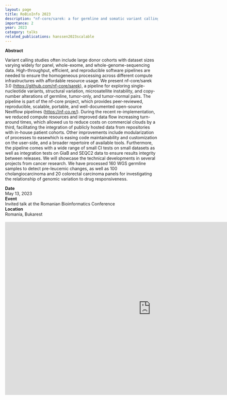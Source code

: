 ```yaml
---
layout: page
title: RoBioInfo 2023
description: "nf-core/sarek: a for germline and somatic variant calling pipeline"
importance: 2
year: 2023
category: talks
related_publications: hanssen2023scalable
---
```


**Abstract**

Variant calling studies often include large donor cohorts with dataset sizes varying widely for panel, whole-exome, and whole-genome-sequencing data. High-throughput, efficient, and reproducible software pipelines are needed to ensure the homogeneous processing across different compute infrastructures with affordable resource usage. We present nf-core/sarek 3.0 (https://github.com/nf-core/sarek), a pipeline for exploring single-nucleotide variants, structural variation, microsatellite instability, and copy-number alterations of germline, tumor-only, and tumor-normal pairs. The pipeline is part of the nf-core project, which provides peer-reviewed, reproducible, scalable, portable, and well-documented open-source Nextflow pipelines (https://nf-co.re/).
During the recent re-implementation, we reduced compute resources and improved data flow increasing turn-around times, which allowed us to reduce costs on commercial clouds by a third, facilitating the integration of publicly hosted data from repositories with in-house patient cohorts.
Other improvements include modularization of processes to easewhich is easing code maintainability and customization on the user-side, and a broader repertoire of available tools. Furthermore, the pipeline comes with a wide range of small CI tests on small datasets as well as integration tests on GiaB and SEQC2 data to ensure results integrity between releases.
We will showcase the technical developments in several projects from cancer research. We have processed 160 WGS germline samples to detect pre-leucemic changes, as well as 100 cholangiocarcinoma and 20 colorectal carcinoma panels for investigating the relationship of genomic variation to drug responsiveness.

<div class="row">
  <div class="col-md-1"></div>
  <div class="col-md-10">
    <div class="row">
      <div class="col-12 col-md-3 pub-row-heading"><b>Date</b></div>
      <div class="col-12 col-md-9">
        May 13, 2023
      </div>
    </div>
  </div>
  <div class="col-md-1"></div>
</div>
<div class="d-md-none space-below"></div>
<div class="row">
  <div class="col-md-1"></div>
  <div class="col-md-10">
    <div class="row">
      <div class="col-12 col-md-3 pub-row-heading"><b>Event</b></div>
      <div class="col-12 col-md-9">
         Invited talk at the Romanian Bioinformatics Conference
       </div>
     </div>
   </div>
<div class="col-md-1"></div>
</div>
<div class="d-md-none space-below"></div>
<div class="row">
  <div class="col-md-1"></div>
  <div class="col-md-10">
    <div class="row">
      <div class="col-12 col-md-3 pub-row-heading"><b>Location</b></div>
      <div class="col-12 col-md-9">
         Romania, Bukarest
      </div>
     </div>
   </div>
<div class="col-md-1"></div>
</div>
<div class="d-md-none space-below"></div>

<br>
<div class="row justify-content-sm-center">
   <iframe src="https://docs.google.com/presentation/d/e/2PACX-1vSg26JJHa5yRhbc42RwA5-xyjKryfMZyU3330C234bBoxwmHB2EoC0Y2kVVZP76A3YHjzJN6bVIVG3Y/embed?start=false&loop=false&delayms=3000" frameborder="0" width="960" height="569" allowfullscreen="true" mozallowfullscreen="true" webkitallowfullscreen="true"></iframe>
</div>

<br>



